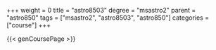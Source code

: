 +++
weight = 0
title = "astro8503"
degree = "msastro2"
parent = "astro850"
tags = ["msastro2", "astro8503", "astro850"]
categories = ["course"]
+++

{{< genCoursePage >}}
